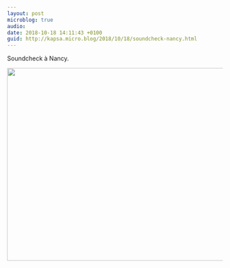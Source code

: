 ```yaml
---
layout: post
microblog: true
audio: 
date: 2018-10-18 14:11:43 +0100
guid: http://kapsa.micro.blog/2018/10/18/soundcheck-nancy.html
---
```

Soundcheck à Nancy.

<img src="http://www.jeankapsa.com/uploads/2018/bfb1cc097b.jpg" width="600" height="450" />
